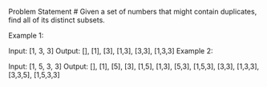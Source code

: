 Problem Statement #
Given a set of numbers that might contain duplicates, find all of its distinct subsets.

Example 1:

Input: [1, 3, 3]
Output: [], [1], [3], [1,3], [3,3], [1,3,3]
Example 2:

Input: [1, 5, 3, 3]
Output: [], [1], [5], [3], [1,5], [1,3], [5,3], [1,5,3], [3,3], [1,3,3], [3,3,5], [1,5,3,3]